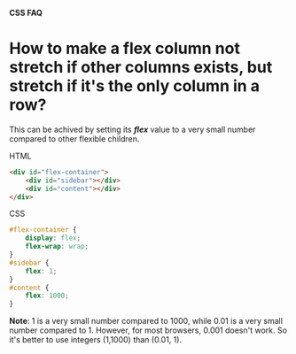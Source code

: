 **CSS FAQ**
# How to make a flex column not stretch if other columns exists, but stretch if it's the only column in a row? 
This can be achived by setting its ***flex*** value to a very small number compared to other flexible children.

HTML
```html
<div id="flex-container">
    <div id="sidebar"></div>
    <div id="content"></div>
</div>
```
CSS
```css
#flex-container {
    display: flex;
    flex-wrap: wrap;
}
#sidebar {
    flex: 1;
}
#content {
    flex: 1000;
}
```
**Note**: 1 is a very small number compared to 1000, while 0.01 is a very small number compared to 1. However, for most browsers, 0.001 doesn't work. So it's better to use integers (1,1000) than (0.01, 1).